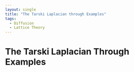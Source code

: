 ```yaml
---
layout: single
title: "The Tarski Laplacian through Examples"
tags:
  - Diffusion
  - Lattice Theory
---
```


# The Tarski Laplacian Through Examples
